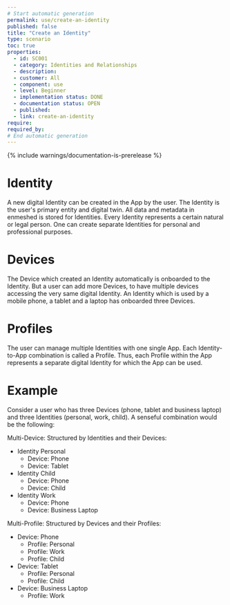 ```yaml
---
# Start automatic generation
permalink: use/create-an-identity
published: false
title: "Create an Identity"
type: scenario
toc: true
properties:
  - id: SC001
  - category: Identities and Relationships
  - description:
  - customer: All
  - component: use
  - level: Beginner
  - implementation status: DONE
  - documentation status: OPEN
  - published:
  - link: create-an-identity
require:
required_by:
# End automatic generation
---
```


{% include warnings/documentation-is-prerelease %}

# Identity

A new digital Identity can be created in the App by the user. The Identity is the user's primary entity and digital twin. All data and metadata in enmeshed is stored for Identities. Every Identity represents a certain natural or legal person. One can create separate Identities for personal and professional purposes.

# Devices

The Device which created an Identity automatically is onboarded to the Identity. But a user can add more Devices, to have multiple devices accessing the very same digital Identity. An Identity which is used by a mobile phone, a tablet and a laptop has onboarded three Devices.

# Profiles

The user can manage multiple Identities with one single App. Each Identity-to-App combination is called a Profile. Thus, each Profile within the App represents a separate digital Identity for which the App can be used.

# Example

Consider a user who has three Devices (phone, tablet and business laptop) and three Identities (personal, work, child). A senseful combination would be the following:

Multi-Device: Structured by Identities and their Devices:

- Identity Personal
  - Device: Phone
  - Device: Tablet
- Identity Child
  - Device: Phone
  - Device: Child
- Identity Work
  - Device: Phone
  - Device: Business Laptop

Multi-Profile: Structured by Devices and their Profiles:

- Device: Phone
  - Profile: Personal
  - Profile: Work
  - Profile: Child
- Device: Tablet
  - Profile: Personal
  - Profile: Child
- Device: Business Laptop
  - Profile: Work
